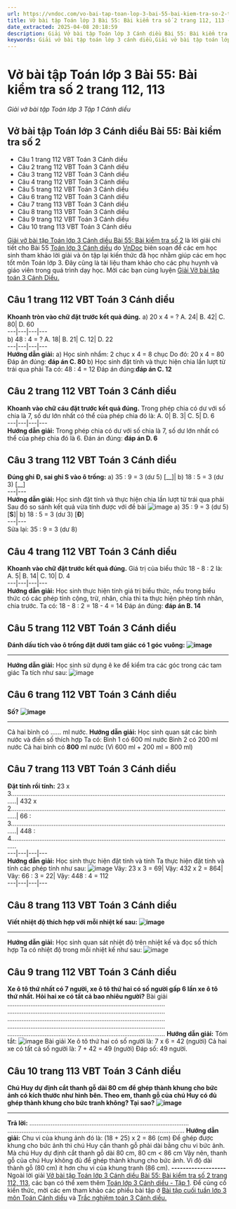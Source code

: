```yaml
---
url: https://vndoc.com/vo-bai-tap-toan-lop-3-bai-55-bai-kiem-tra-so-2-trang-112-113-311625
title: Vở bài tập Toán lớp 3 Bài 55: Bài kiểm tra số 2 trang 112, 113 - Giải vở bài tập Toán lớp 3 Tập 1 Cánh diều - VnDoc.com
date_extracted: 2025-04-08 20:18:59
description: Giải Vở bài tập Toán lớp 3 Cánh diều Bài 55: Bài kiểm tra số 2 trang 112, 113, luyện giải bài tập Toán lớp 3 ngắn gọn, dễ hiểu. Mời các em cùng theo dõi.
keywords: Giải vở bài tập toán lớp 3 cánh diều,Giải vở bài tập toán lớp 3 cánh diều bài 55,Giải vở bài tập toán lớp 3 cánh diều bài 55 bài kiểm tra số 2,Giải vở bài tập toán lớp 3 cánh diều bài kiểm tra số 2 trang 112,Giải vở bài tập toán lớp 3 CD bài kiểm tra số 2 trang 112
---
```


# Vở bài tập Toán lớp 3 Bài 55: Bài kiểm tra số 2 trang 112, 113
 _Giải vở bài tập Toán lớp 3 Tập 1 Cánh diều_
## **Vở bài tập Toán lớp 3 Cánh diều Bài 55: Bài kiểm tra số 2**
  * Câu 1 trang 112 VBT Toán 3 Cánh diều
  * Câu 2 trang 112 VBT Toán 3 Cánh diều
  * Câu 3 trang 112 VBT Toán 3 Cánh diều
  * Câu 4 trang 112 VBT Toán 3 Cánh diều
  * Câu 5 trang 112 VBT Toán 3 Cánh diều
  * Câu 6 trang 112 VBT Toán 3 Cánh diều
  * Câu 7 trang 113 VBT Toán 3 Cánh diều
  * Câu 8 trang 113 VBT Toán 3 Cánh diều
  * Câu 9 trang 112 VBT Toán 3 Cánh diều
  * Câu 10 trang 113 VBT Toán 3 Cánh diều

[Giải vở bài tập Toán lớp 3 Cánh diều Bài 55: Bài kiểm tra số 2](<https://vndoc.com/vo-bai-tap-toan-lop-3-bai-55-bai-kiem-tra-so-2-trang-112-113-311625>) là lời giải chi tiết cho Bài 55 [Toán lớp 3 Cánh diều](<https://vndoc.com/toan-lop-3-cd> "Toán lớp 3 Cánh diều") do [VnDoc](<https://vndoc.com/>) biên soạn để các em học sinh tham khảo lời giải và ôn tập lại kiến thức đã học nhằm giúp các em học tốt môn Toán lớp 3. Đây cũng là tài liệu tham khảo cho các phụ huynh và giáo viên trong quá trình dạy học. Mời các bạn cùng luyện [Giải Vở bài tập toán 3 Cánh Diều.](<https://vndoc.com/vo-bai-tap-toan-lop-3-canh-dieu>)
## Câu 1 trang 112 VBT Toán 3 Cánh diều
**Khoanh tròn vào chữ đặt trước kết quả đúng.**
a\) 20 x 4 = ?
A. 24| B. 42| C. 80| D. 60  
---|---|---|---  
b\) 48 : 4 = ?
A. 18| B. 21| C. 12| D. 22  
---|---|---|---  
**Hướng dẫn giải:**
a\)
Học sinh nhẩm: 2 chục x 4 = 8 chục
Do đó: 20 x 4 = 80
Đáp án đúng: **đáp án C. 80**
b\)
Học sinh đặt tính và thực hiện chia lần lượt từ trái qua phải
Ta có: 48 : 4 = 12
Đáp án đúng:**đáp án C. 12**
## Câu 2 trang 112 VBT Toán 3 Cánh diều
**Khoanh vào chữ cáu đặt trước kết quả đúng.**
Trong phép chia có dư với số chia là 7, số dư lớn nhất có thể của phép chia đó là:
A. 0| B. 3| C. 5| D. 6  
---|---|---|---  
**Hướng dẫn giải:**
Trong phép chia có dư với số chia là 7, số dư lớn nhất có thể của phép chia đó là 6.
Đán án đúng: **đáp án D. 6**
## Câu 3 trang 112 VBT Toán 3 Cánh diều
**Đúng ghi Đ, sai ghi S vào ô trống:**
a\) 35 : 9 = 3 \(dư 5\) \[\_\_\]| b\) 18 : 5 = 3 \(dư 3\) \[\_\_\]  
---|---  
**Hướng dẫn giải:**
Học sinh đặt tính và thực hiện chia lần lượt từ trái qua phải
Sau đó so sánh kết quả vừa tính được với đề bài
![image](https://i.vdoc.vn/data/image/2023/12/15/Picture1-4.png)
a\) 35 : 9 = 3 \(dư 5\) \[**S**\]| b\) 18 : 5 = 3 \(dư 3\) \[**Đ**\]  
---|---  
Sửa lại: 35 : 9 = 3 \(dư 8\)
## Câu 4 trang 112 VBT Toán 3 Cánh diều
**Khoanh vào chữ đặt trước kết quả đúng.**
Giá trị của biểu thức 18 - 8 : 2 là:
A. 5| B. 14| C. 10| D. 4  
---|---|---|---  
**Hướng dẫn giải:**
Học sinh thực hiện tính giá trị biểu thức, nếu trong biểu thức có các phép tính cộng, trừ, nhân, chia thì ta thực hiện phép tính nhân, chia trước.
Ta có: 18 - 8 : 2 = 18 - 4 = 14
Đáp án đúng: **đáp án B. 14**
## Câu 5 trang 112 VBT Toán 3 Cánh diều
**Đánh dấu tích vào ô trống đặt dưới tam giác có 1 góc vuông:**
**![image](https://i.vdoc.vn/data/image/2023/12/15/Picture2-3.png)**
****
**Hướng dẫn giải:**
Học sinh sử dụng ê ke để kiểm tra các góc trong các tam giác
Ta tích như sau:
![image](https://i.vdoc.vn/data/image/2023/12/15/Picture3-3.png)
## Câu 6 trang 112 VBT Toán 3 Cánh diều
**Số?**
**![image](https://i.vdoc.vn/data/image/2023/12/15/Picture4-3.png)**
****
Cả hai bình có …… ml nước.
**Hướng dẫn giải:**
Học sinh quan sát các bình nước và điền số thích hợp
Ta có:
Bình 1 có 600 ml nước
Bình 2 có 200 ml nước
Cả hai bình có **800** ml nước \(Vì 600 ml + 200 ml = 800 ml\)
## Câu 7 trang 113 VBT Toán 3 Cánh diều
**Đặt tính rồi tính:**
23 x 3….……………..….……………..….……………..….……………..….……………..….……………..| 432 x 2….……………..….……………..….……………..….……………..….……………..….……………..| 66 : 3….……………..….……………..….……………..….……………..….……………..….……………..| 448 : 4….……………..….……………..….……………..….……………..….……………..….……………..  
---|---|---|---  
**Hướng dẫn giải:**
Học sinh thực hiện đặt tính và tính
Ta thực hiện đặt tính và tính các phép tính như sau:
![image](https://i.vdoc.vn/data/image/2023/12/15/Picture5-2.png)
Vây: 23 x 3 = 69| Vậy: 432 x 2 = 864| Vây: 66 : 3 = 22| Vậy: 448 : 4 = 112  
---|---|---|---  
## Câu 8 trang 113 VBT Toán 3 Cánh diều
**Viết nhiệt độ thích hợp với mỗi nhiệt kế sau:**
**![image](https://i.vdoc.vn/data/image/2023/12/15/Picture6-2.png)**
****
**Hướng dẫn giải:**
Học sinh quan sát nhiệt độ trên nhiệt kế và đọc số thích hợp
Ta có nhiệt độ trong mỗi nhiệt kế như sau:
![image](https://i.vdoc.vn/data/image/2023/12/15/Picture7-2.png)
## Câu 9 trang 112 VBT Toán 3 Cánh diều
**Xe ô tô thứ nhất có 7 người, xe ô tô thứ hai có số người gấp 6 lần xe ô tô thứ nhất. Hỏi hai xe có tất cả bao nhiêu người?**
Bài giải
….………………………………………………………………………….
….………………………………………………………………………….
….………………………………………………………………………….
….………………………………………………………………………….
….………………………………………………………………………….
**Hướng dẫn giải:**
Tóm tắt:
![image](https://i.vdoc.vn/data/image/2023/12/15/Picture8.png)
Bài giải
Xe ô tô thứ hai có số người là:
7 x 6 = 42 \(người\)
Cả hai xe có tất cả số người là:
7 + 42 = 49 \(người\)
Đáp số: 49 người.
## Câu 10 trang 113 VBT Toán 3 Cánh diều
**Chú Huy dự định cắt thanh gỗ dài 80 cm để ghép thành khung cho bức ảnh có kích thước như hình bên. Theo em, thanh gỗ của chú Huy có đủ ghép thành khung cho bức tranh không? Tại sao?**
**![image](https://i.vdoc.vn/data/image/2023/12/15/Picture9.png)**
****
**Trả lời:** ………………………………………………………………………………
….……………………………………………………………………………………
**Hướng dẫn giải:**
Chu vi của khung ảnh đó là:
\(18 + 25\) x 2 = 86 \(cm\)
Để ghép được khung cho bức ảnh thì chú Huy cần thanh gỗ phải dài bằng chu vi bức ảnh.
Mà chú Huy dự định cắt thanh gỗ dài 80 cm, 80 cm < 86 cm
Vậy nên, thanh gỗ của chú Huy không đủ để ghép thành khung cho bức ảnh. Vì độ dài thành gỗ \(80 cm\) ít hơn chu vi của khung tranh \(86 cm\).
**\-------------------**
Ngoài lời giải [Vở bài tập Toán lớp 3 Cánh diều Bài 55: Bài kiểm tra số 2 trang 112, 113](<https://vndoc.com/vo-bai-tap-toan-lop-3-bai-55-bai-kiem-tra-so-2-trang-112-113-311625>), các bạn có thể xem thêm [Toán lớp 3 Cánh diều - Tập 1](<https://vndoc.com/toan-lop-3-cd>). Để củng cố kiến thức, mời các em tham khảo các phiếu bài tập ở [Bài tập cuối tuần lớp 3 môn Toán Cánh diều](<https://vndoc.com/bai-tap-cuoi-tuan-lop3>) và [Trắc nghiệm toán 3 Cánh diều.](<https://vndoc.com/test-toan-lop3>)
